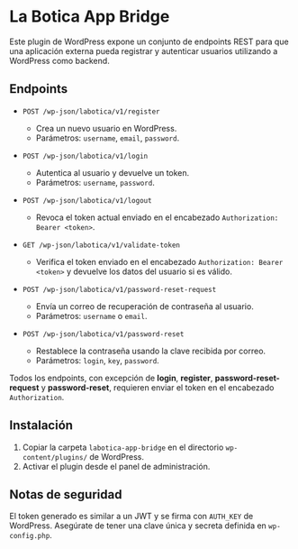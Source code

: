 # La Botica App Bridge

Este plugin de WordPress expone un conjunto de endpoints REST para que una aplicación externa pueda registrar y autenticar usuarios utilizando a WordPress como backend.

## Endpoints

- `POST /wp-json/labotica/v1/register`
  - Crea un nuevo usuario en WordPress.
  - Parámetros: `username`, `email`, `password`.

- `POST /wp-json/labotica/v1/login`
  - Autentica al usuario y devuelve un token.
  - Parámetros: `username`, `password`.

- `POST /wp-json/labotica/v1/logout`
  - Revoca el token actual enviado en el encabezado `Authorization: Bearer <token>`.

- `GET /wp-json/labotica/v1/validate-token`
  - Verifica el token enviado en el encabezado `Authorization: Bearer <token>` y devuelve los datos del usuario si es válido.

- `POST /wp-json/labotica/v1/password-reset-request`
  - Envía un correo de recuperación de contraseña al usuario.
  - Parámetros: `username` o `email`.

- `POST /wp-json/labotica/v1/password-reset`
  - Restablece la contraseña usando la clave recibida por correo.
  - Parámetros: `login`, `key`, `password`.

Todos los endpoints, con excepción de **login**, **register**, **password-reset-request** y **password-reset**, requieren enviar el token en el encabezado `Authorization`.

## Instalación

1. Copiar la carpeta `labotica-app-bridge` en el directorio `wp-content/plugins/` de WordPress.
2. Activar el plugin desde el panel de administración.

## Notas de seguridad

El token generado es similar a un JWT y se firma con `AUTH_KEY` de WordPress. Asegúrate de tener una clave única y secreta definida en `wp-config.php`.
